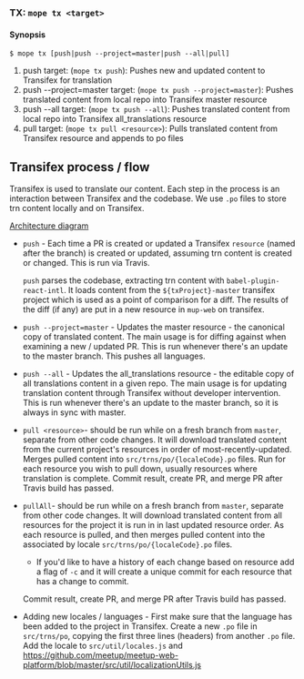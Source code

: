 ### TX: `mope tx <target>`

#### Synopsis

```
$ mope tx [push|push --project=master|push --all|pull]
```

1. push target: (`mope tx push`):
   Pushes new and updated content to Transifex for translation
2. push --project=master target: (`mope tx push --project=master`):
   Pushes translated content from local repo into Transifex master resource
3. push --all target: (`mope tx push --all`):
   Pushes translated content from local repo into Transifex all_translations resource
4. pull target: (`mope tx pull <resource>`):
   Pulls translated content from Transifex resource and appends to po files

## Transifex process / flow

Transifex is used to translate our content. Each step in the process is an
interaction between Transifex and the codebase. We use `.po` files to store trn
content locally and on Transifex.

[Architecture diagram](https://docs.google.com/presentation/d/1Q_kxUANKaE0fkPZtP5LoneUsTtbJzsM7HBfwXCKM2zU/edit#slide=id.p)

- `push` - Each time a PR is created or updated a Transifex `resource`
  (named after the branch) is created or updated, assuming trn content is
  created or changed. This is run via Travis.

  `push` parses the codebase, extracting trn content with
  `babel-plugin-react-intl`. It loads content from the `${txProject}-master`
  transifex project which is used as a point of comparison for a diff. The
  results of the diff (if any) are put in a new resource in `mup-web` on transifex.

- `push --project=master` - Updates the master resource - the canonical copy of translated
  content. The main usage is for diffing against when examining a new / updated PR.
  This is run whenever there's an update to the master branch. This pushes all
  languages.

- `push --all` - Updates the all_translations resource - the editable copy of all translations
  content in a given repo. The main usage is for updating translation content through Transifex
  without developer intervention. This is run whenever there's an update to the master branch,
  so it is always in sync with master.

- `pull <resource>`- should be run while on a fresh branch from `master`, separate from other
  code changes. It will download translated content from the current project's resources
  in order of most-recently-updated. Merges pulled content into `src/trns/po/{localeCode}.po` files.
  Run for each resource you wish to pull down, usually resources where translation is complete.
  Commit result, create PR, and merge PR after Travis build has passed.

- `pullAll`- should be run while on a fresh branch from `master`, separate from other
  code changes. It will download translated content from all resources for the project it
  is run in in last updated resource order. As each resource is pulled, and then merges
  pulled content into the associated by locale `src/trns/po/{localeCode}.po` files.
    * If you'd like to have a history of each change based on resource add a flag of `-c`
    and it will create a unique commit for each resource that has a change to commit.

  Commit result, create PR, and merge PR after Travis build has passed.

- Adding new locales / languages - First make sure that the language has been added to
  the project in Transifex. Create a new `.po` file in `src/trns/po`, copying
  the first three lines (headers) from another `.po` file. Add the locale to
  `src/util/locales.js` and https://github.com/meetup/meetup-web-platform/blob/master/src/util/localizationUtils.js
